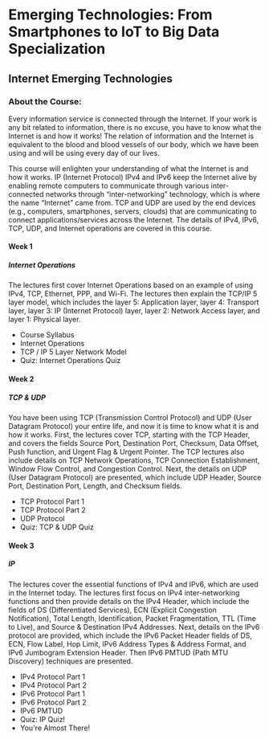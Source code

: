 # Emerging Technologies: From Smartphones to IoT to Big Data Specialization
## Internet Emerging Technologies
### About the Course:
Every information service is connected through the Internet. If your work is any bit related to information, there is no excuse, you have to know what the Internet is and how it works! The relation of information and the Internet is equivalent to the blood and blood vessels of our body, which we have been using and will be using every day of our lives.

This course will enlighten your understanding of what the Internet is and how it works. IP (Internet Protocol) IPv4 and IPv6 keep the Internet alive by enabling remote computers to communicate through various inter-connected networks through “inter-networking” technology, which is where the name “Internet” came from. TCP and UDP are used by the end devices (e.g., computers, smartphones, servers, clouds) that are communicating to connect applications/services across the Internet. The details of IPv4, IPv6, TCP, UDP, and Internet operations are covered in this course.

#### Week 1 
##### Internet Operations
The lectures first cover Internet Operations based on an example of using IPv4, TCP, Ethernet, PPP, and Wi-Fi. The lectures then explain the TCP/IP 5 layer model, which includes the layer 5: Application layer, layer 4: Transport layer, layer 3: IP (Internet Protocol) layer, layer 2: Network Access layer, and layer 1: Physical layer.

- Course Syllabus
- Internet Operations
- TCP / IP 5 Layer Network Model
- Quiz: Internet Operations Quiz

#### Week 2
##### TCP & UDP
You have been using TCP (Transmission Control Protocol) and UDP (User Datagram Protocol) your entire life, and now it is time to know what it is and how it works. First, the lectures cover TCP, starting with the TCP Header, and covers the fields Source Port, Destination Port, Checksum, Data Offset, Push function, and Urgent Flag & Urgent Pointer. The TCP lectures also include details on TCP Network Operations, TCP Connection Establishment, Window Flow Control, and Congestion Control. Next, the details on UDP (User Datagram Protocol) are presented, which include UDP Header, Source Port, Destination Port, Length, and Checksum fields.

- TCP Protocol Part 1
- TCP Protocol Part 2
- UDP Protocol
- Quiz: TCP & UDP Quiz

#### Week 3
##### IP
The lectures cover the essential functions of IPv4 and IPv6, which are used in the Internet today. The lectures first focus on IPv4 inter-networking functions and then provide details on the IPv4 Header, which include the fields of DS (Differentiated Services), ECN (Explicit Congestion Notification), Total Length, Identification, Packet Fragmentation, TTL (Time to Live), and Source & Destination IPv4 Addresses. Next, details on the IPv6 protocol are provided, which include the IPv6 Packet Header fields of DS, ECN, Flow Label, Hop Limit, IPv6 Address Types & Address Format, and IPv6 Jumbogram Extension Header. Then IPv6 PMTUD (Path MTU Discovery) techniques are presented.

- IPv4 Protocol Part 1
- IPv4 Protocol Part 2
- IPv6 Protocol Part 1
- IPv6 Protocol Part 2
- IPv6 PMTUD
- Quiz: IP Quiz!
- You're Almost There!